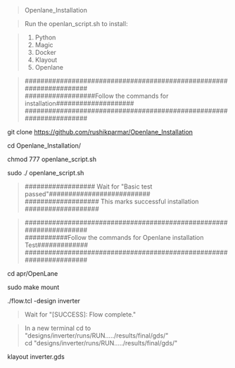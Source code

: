 > Openlane_Installation

> Run the openlan_script.sh to install:

> 1. Python
> 2. Magic
> 3. Docker
> 4. Klayout
> 5. Openlane

>####################################################################  
>##################Follow the commands for installation####################  
>####################################################################  

git clone https://github.com/rushikparmar/Openlane_Installation

cd Openlane_Installation/

chmod 777 openlane_script.sh
 
sudo ./ openlane_script.sh

>################## Wait for "Basic test passed"##########################  
>################### This marks successful installation ###################  


>####################################################################  
>###########Follow the commands for Openlane installation Test#############  
>####################################################################  

cd apr/OpenLane

sudo make mount 

./flow.tcl -design inverter 

> Wait for "[SUCCESS]: Flow complete." 

> In a new terminal cd to "designs/inverter/runs/RUN...../results/final/gds/"  
> cd "designs/inverter/runs/RUN...../results/final/gds/"  

klayout inverter.gds 
 

